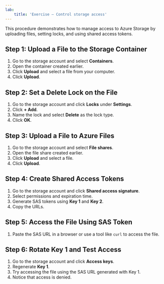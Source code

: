 ```yaml
---
lab:
    title: 'Exercise – Control storage access'
---
```



This procedure demonstrates how to manage access to Azure Storage by uploading files, setting locks, and using shared access tokens.

## Step 1: Upload a File to the Storage Container

1. Go to the storage account and select **Containers**.
2. Open the container created earlier.
3. Click **Upload** and select a file from your computer.
4. Click **Upload**.

## Step 2: Set a Delete Lock on the File

1. Go to the storage account and click **Locks** under **Settings**.
2. Click **+ Add**.
3. Name the lock and select **Delete** as the lock type.
4. Click **OK**.

## Step 3: Upload a File to Azure Files

1. Go to the storage account and select **File shares**.
2. Open the file share created earlier.
3. Click **Upload** and select a file.
4. Click **Upload**.

## Step 4: Create Shared Access Tokens

1. Go to the storage account and click **Shared access signature**.
2. Select permissions and expiration time.
3. Generate SAS tokens using **Key 1** and **Key 2**.
4. Copy the URLs.

## Step 5: Access the File Using SAS Token

1. Paste the SAS URL in a browser or use a tool like `curl` to access the file.

## Step 6: Rotate Key 1 and Test Access

1. Go to the storage account and click **Access keys**.
2. Regenerate **Key 1**.
3. Try accessing the file using the SAS URL generated with Key 1.
4. Notice that access is denied.
